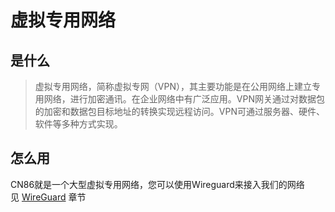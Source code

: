 # 虚拟专用网络
## 是什么
>虚拟专用网络，简称虚拟专网（VPN），其主要功能是在公用网络上建立专用网络，进行加密通讯。在企业网络中有广泛应用。VPN网关通过对数据包的加密和数据包目标地址的转换实现远程访问。VPN可通过服务器、硬件、软件等多种方式实现。
## 怎么用
CN86就是一个大型虚拟专用网络，您可以使用Wireguard来接入我们的网络  
见 [WireGuard](/) 章节